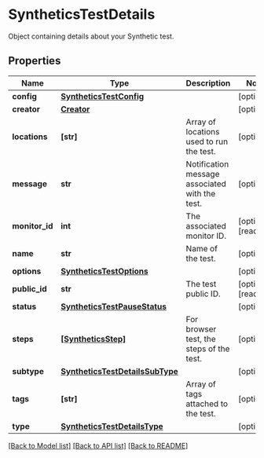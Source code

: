 # SyntheticsTestDetails

Object containing details about your Synthetic test.

## Properties

| Name           | Type                                                                | Description                                    | Notes                 |
| -------------- | ------------------------------------------------------------------- | ---------------------------------------------- | --------------------- |
| **config**     | [**SyntheticsTestConfig**](SyntheticsTestConfig.md)                 |                                                | [optional]            |
| **creator**    | [**Creator**](Creator.md)                                           |                                                | [optional]            |
| **locations**  | **[str]**                                                           | Array of locations used to run the test.       | [optional]            |
| **message**    | **str**                                                             | Notification message associated with the test. | [optional]            |
| **monitor_id** | **int**                                                             | The associated monitor ID.                     | [optional] [readonly] |
| **name**       | **str**                                                             | Name of the test.                              | [optional]            |
| **options**    | [**SyntheticsTestOptions**](SyntheticsTestOptions.md)               |                                                | [optional]            |
| **public_id**  | **str**                                                             | The test public ID.                            | [optional] [readonly] |
| **status**     | [**SyntheticsTestPauseStatus**](SyntheticsTestPauseStatus.md)       |                                                | [optional]            |
| **steps**      | [**[SyntheticsStep]**](SyntheticsStep.md)                           | For browser test, the steps of the test.       | [optional]            |
| **subtype**    | [**SyntheticsTestDetailsSubType**](SyntheticsTestDetailsSubType.md) |                                                | [optional]            |
| **tags**       | **[str]**                                                           | Array of tags attached to the test.            | [optional]            |
| **type**       | [**SyntheticsTestDetailsType**](SyntheticsTestDetailsType.md)       |                                                | [optional]            |

[[Back to Model list]](README.md#documentation-for-models) [[Back to API list]](README.md#documentation-for-api-endpoints) [[Back to README]](README.md)
